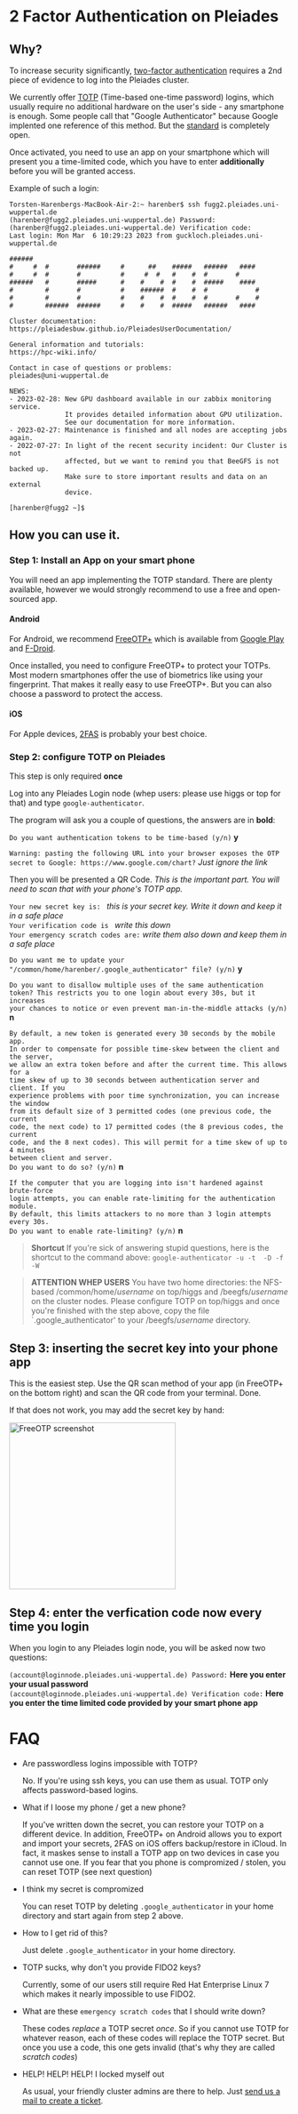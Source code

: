 # 2 Factor Authentication on Pleiades

## Why?

To increase security significantly, [two-factor authentication](https://en.wikipedia.org/wiki/Multi-factor_authentication) requires a 2nd piece of evidence to log into the Pleiades cluster. 

We currently offer [TOTP](https://en.wikipedia.org/wiki/Time-based_one-time_password) (Time-based one-time password) logins, which usually require no additional hardware on the user's side - any smartphone is enough. Some people call that "Google Authenticator" because Google implented one reference of this method. But the [standard](https://datatracker.ietf.org/doc/html/rfc6238) is completely open.

Once activated, you need to use an app on your smartphone which will present you a time-limited code, which you have to enter **additionally** before you will be granted access.

Example of such a login:

```
Torsten-Harenbergs-MacBook-Air-2:~ harenber$ ssh fugg2.pleiades.uni-wuppertal.de
(harenber@fugg2.pleiades.uni-wuppertal.de) Password:
(harenber@fugg2.pleiades.uni-wuppertal.de) Verification code:
Last login: Mon Mar  6 10:29:23 2023 from guckloch.pleiades.uni-wuppertal.de

######
#     #  #       ######     #      ##    #####   ######   ####
#     #  #       #          #     #  #   #    #  #       #
######   #       #####      #    #    #  #    #  #####    ####
#        #       #          #    ######  #    #  #            #
#        #       #          #    #    #  #    #  #       #    #
#        ######  ######     #    #    #  #####   ######   ####

Cluster documentation:
https://pleiadesbuw.github.io/PleiadesUserDocumentation/

General information and tutorials:
https://hpc-wiki.info/

Contact in case of questions or problems:
pleiades@uni-wuppertal.de

NEWS:
- 2023-02-28: New GPU dashboard available in our zabbix monitoring service.
              It provides detailed information about GPU utilization.
              See our documentation for more information.
- 2023-02-27: Maintenance is finished and all nodes are accepting jobs again.
- 2022-07-27: In light of the recent security incident: Our Cluster is not
              affected, but we want to remind you that BeeGFS is not backed up.
              Make sure to store important results and data on an external
              device.

[harenber@fugg2 ~]$
```

## How you can use it.

### Step 1: Install an App on your smart phone

You will need an app implementing the TOTP standard. There are plenty available, however we would strongly recommend to use a free and open-sourced app.

#### Android

For Android, we recommend [FreeOTP+](https://github.com/helloworld1/FreeOTPPlus) which is available from [Google Play](https://play.google.com/store/apps/details?id=org.liberty.android.freeotpplus) and [F-Droid](https://f-droid.org/de/packages/org.liberty.android.freeotpplus/).

Once installed, you need to configure FreeOTP+ to protect your TOTPs. Most modern smartphones offer the use of biometrics like using your fingerprint.  That makes it really easy to use FreeOTP+. But you can also choose a password to protect the access.

#### iOS

For Apple devices, [2FAS](https://apps.apple.com/de/app/2fa-authenticator-2fas/id1217793794) is probably your best choice.

### Step 2: configure TOTP on Pleiades

This step is only required **once**

Log into any Pleiades Login node (whep users: please use higgs or top for that) and type `google-authenticator`.

The program will ask you a couple of questions, the answers are in **bold**:

`Do you want authentication tokens to be time-based (y/n)` **y**

`Warning: pasting the following URL into your browser exposes the OTP secret to Google:
  https://www.google.com/chart?` *Just ignore the link*

Then you will be presented a QR Code. *This is the important part. You will need to scan that with your phone's TOTP app.*

`Your new secret key is: ` *this is your secret key. Write it down and keep it in a safe place*\
`Your verification code is ` *write this down*\
`Your emergency scratch codes are:` *write them also down and keep them in a safe place*

`Do you want me to update your "/common/home/harenber/.google_authenticator" file? (y/n)` **y**

`Do you want to disallow multiple uses of the same authentication`\
`token? This restricts you to one login about every 30s, but it increases`\
`your chances to notice or even prevent man-in-the-middle attacks (y/n)` **n**


`By default, a new token is generated every 30 seconds by the mobile app.`\
`In order to compensate for possible time-skew between the client and the server,`\
`we allow an extra token before and after the current time. This allows for a`\
`time skew of up to 30 seconds between authentication server and client. If you`\
`experience problems with poor time synchronization, you can increase the window`\
`from its default size of 3 permitted codes (one previous code, the current`\
`code, the next code) to 17 permitted codes (the 8 previous codes, the current`\
`code, and the 8 next codes). This will permit for a time skew of up to 4 minutes`\
`between client and server.`\
`Do you want to do so? (y/n)` **n**

`If the computer that you are logging into isn't hardened against brute-force`\
`login attempts, you can enable rate-limiting for the authentication module.`\
`By default, this limits attackers to no more than 3 login attempts every 30s.`\
`Do you want to enable rate-limiting? (y/n)` **n**

> **Shortcut** If you're sick of answering stupid questions, here is the shortcut to the command above: `google-authenticator -u -t  -D -f -W`

> **ATTENTION WHEP USERS** You have two home directories: the NFS-based /common/home/*username* on top/higgs and /beegfs/*username* on the cluster nodes. Please configure TOTP on top/higgs and once you're finished with the step above, copy the file `.google_authenticator' to your /beegfs/*username* directory.

## Step 3: inserting the secret key into your phone app

This is the easiest step. Use the QR scan method of your app (in FreeOTP+ on the bottom right) and scan the QR code from your terminal. Done.

If that does not work, you may add the secret key by hand:

[<img src="assets/img/freeotp_add_secret.png" alt="FreeOTP screenshot" width="300">](assets/img/freeotp_add_secret.png)

## Step 4: enter the verfication code now every time you login

When you login to any Pleiades login node, you will be asked now two questions:

`(account@loginnode.pleiades.uni-wuppertal.de) Password:` **Here you enter your usual password**\
`(account@loginnode.pleiades.uni-wuppertal.de) Verification code:` **Here you enter the time limited code provided by your smart phone app**

# FAQ

- Are passwordless logins impossible with TOTP?

   No. If you're using ssh keys, you can use them as usual. TOTP only affects password-based logins.

- What if I loose my phone / get a new phone?

   If you've written down the secret, you can restore your TOTP on a different device. In addition, FreeOTP+ on Android allows you to export and import your secrets, 2FAS on iOS offers backup/restore in iCloud. In fact, it maskes sense to install a TOTP app on two devices in case you cannot use one. If you fear that you phone is compromized / stolen, you can reset TOTP (see next question)

- I think my secret is compromized

   You can reset TOTP by deleting `.google_authenticator` in your home directory and start again from step 2 above.

- How to I get rid of this?

   Just delete `.google_authenticator` in your home directory.
   
- TOTP sucks, why don't you provide FIDO2 keys?

   Currently, some of our users still require Red Hat Enterprise Linux 7 which makes it nearly impossible to use FIDO2. 
   
- What are these `emergency scratch codes` that I should write down?

   These codes *replace* a TOTP secret *once*. So if you cannot use TOTP for whatever reason, each of these codes will replace the TOTP secret. But once you use a code, this one gets invalid (that's why they are called *scratch codes*) 

- HELP! HELP! HELP! I locked myself out

   As usual, your friendly cluster admins are there to help. Just [send us a mail to create a ticket](mailto:pleiades@uni-wuppertal.de).
